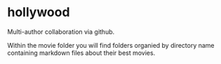 # hollywood

Multi-author collaboration via github.

Within the movie folder you will find folders organied by directory name containing markdown files about their best movies.
